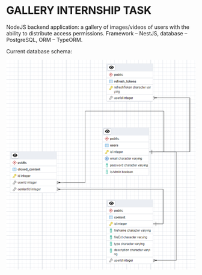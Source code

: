 # GALLERY INTERNSHIP TASK

NodeJS backend application: a gallery of images/videos of users with the ability
to distribute access permissions. Framework – NestJS, database – PostgreSQL, ORM – TypeORM.

Current database schema:

![gallery_db_1_ERD](gallery_db_1_ERD.png)